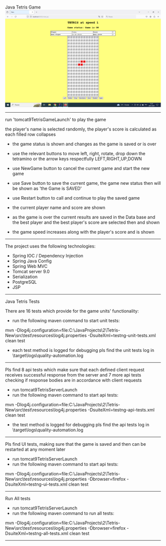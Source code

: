 Java Tetris Game
![](tetris.png)
************************************************************************************************************************
 run 'tomcat9TetrisGameLaunch' to play the game

the player's name is selected randomly, the player's score is calculated as each filled row collapses
 - the game status is shown and changes as the game is saved or is over
 - use the relevant buttons to move left, right, rotate, drop down the tetramino or the arrow keys respectfully LEFT,RIGHT,UP,DOWN
 - use NewGame button to cancel the current game and start the new game
 - use Save button to save the current game, the game new status then will be shown as 'the Game is SAVED'
 - use Restart button to call and continue to play the saved game

 - the current player name and score are shown
 - as the game is over the current results are saved in the Data base and the best player and the best player's score are selected then and shown

 - the game speed increases along with the player's score and is shown


************************************************************************************************************************

The project uses the following technologies:

- Spring IOC / Dependency Injection
- Spring Java Config
- Spring Web MVC
- Tomcat server 9.0
- Serialization
- PostgreSQL
- JSP
************************************************************************************************************************
Java Tetris Tests

There are 16 tests which provide for the game units' functionality:

 - run the following maven command to start unit tests: 
 
mvn -Dlog4j.configuration=file:C:\JavaProjects\2\Tetris-New\src\test\resources\log4j.properties -DsuiteXml=testng-unit-tests.xml clean test
 
 - each test method is logged for debugging pls find the unit tests log in \target\logs\quality-automation.log

************************************************************************************************************************
Pls find 8 api tests which make sure that each defined client request receives successful response from the server and
7 more api tests checking if response bodies are in accordance with client requests

 - run tomcat9TetrisServerLaunch
 - run the following maven command to start api tests: 

mvn -Dlog4j.configuration=file:C:\JavaProjects\2\Tetris-New\src\test\resources\log4j.properties -DsuiteXml=testng-api-tests.xml clean test

 - the test method is logged for debugging pls find the api tests log in \target\logs\quality-automation.log

************************************************************************************************************************
Pls find UI tests, making sure that the game is saved and then can be restarted at any moment later
- run tomcat9TetrisServerLaunch
- run the following maven command to start api tests:

mvn -Dlog4j.configuration=file:C:\JavaProjects\2\Tetris-New\src\test\resources\log4j.properties -Dbrowser=firefox -DsuiteXml=testng-ui-tests.xml clean test
************************************************************************************************************************
Run All tests

- run tomcat9TetrisServerLaunch
- run the following maven command to run all tests: 

mvn -Dlog4j.configuration=file:C:\JavaProjects\2\Tetris-New\src\test\resources\log4j.properties -Dbrowser=firefox -DsuiteXml=testng-all-tests.xml clean test
************************************************************************************************************************

